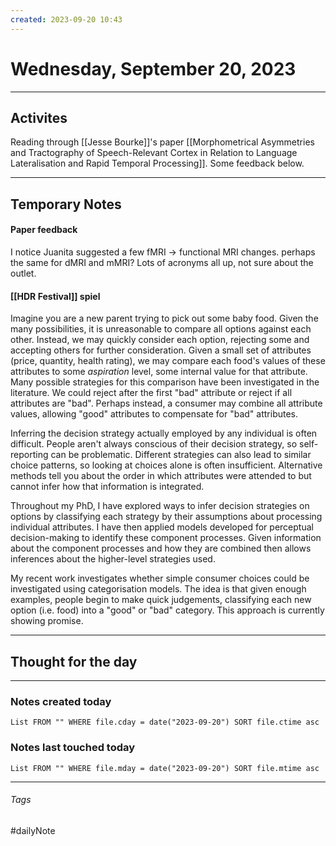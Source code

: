 ```yaml
---
created: 2023-09-20 10:43
---
```


# Wednesday, September 20, 2023

---

## Activites

Reading through [[Jesse Bourke]]'s paper [[Morphometrical Asymmetries and Tractography of Speech-Relevant Cortex in Relation to Language Lateralisation and Rapid Temporal Processing]]. Some feedback below.

---

## Temporary Notes

#### Paper feedback

I notice Juanita suggested a few fMRI -> functional MRI changes. perhaps the same for dMRI and mMRI? Lots of acronyms all up, not sure about the outlet.

#### [[HDR Festival]] spiel

Imagine you are a new parent trying to pick out some baby food. Given the many possibilities, it is unreasonable to compare all options against each other. Instead, we may quickly consider each option, rejecting some and accepting others for further consideration.
Given a small set of attributes (price, quantity, health rating), we may compare each food's values of these attributes to some _aspiration_ level, some internal value for that attribute. Many possible strategies for this comparison have been investigated in the literature. We could reject after the first "bad" attribute or reject if all attributes are "bad". Perhaps instead, a consumer may combine all attribute values, allowing "good" attributes to compensate for "bad" attributes.

Inferring the decision strategy actually employed by any individual is often difficult. People aren't always conscious of their decision strategy, so self-reporting can be problematic. Different strategies can also lead to similar choice patterns, so looking at choices alone is often insufficient. Alternative methods tell you about the order in which attributes were attended to but cannot infer how that information is integrated.

Throughout my PhD, I have explored ways to infer decision strategies on options by classifying each strategy by their assumptions about processing individual attributes. I have then applied models developed for perceptual decision-making to identify these component processes. Given information about the component processes and how they are combined then allows inferences about the higher-level strategies used.

My recent work investigates whether simple consumer choices could be investigated using categorisation models. The idea is that given enough examples, people begin to make quick judgements, classifying each new option (i.e. food) into a "good" or "bad" category. This approach is currently showing promise.

---

## Thought for the day

---

### Notes created today
```dataview
List FROM "" WHERE file.cday = date("2023-09-20") SORT file.ctime asc
```

### Notes last touched today
```dataview
List FROM "" WHERE file.mday = date("2023-09-20") SORT file.mtime asc
```
---

###### Tags

#dailyNote
